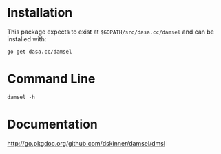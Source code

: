 # Installation

This package expects to exist at `$GOPATH/src/dasa.cc/damsel` and can be installed with:

```
go get dasa.cc/damsel
```

# Command Line

```
damsel -h
```

# Documentation

http://go.pkgdoc.org/github.com/dskinner/damsel/dmsl
